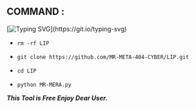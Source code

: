 ## COMMAND :

[![Typing SVG](https://readme-typing-svg.demolab.com?font=Fira+Code&pause=1000&color=00F709&width=435&lines=SUPPRT+MR+PLZ+MR.........)](https://git.io/typing-svg)


* `rm -rf LIP`

* `git clone https://github.com/MR-META-404-CYBER/LIP.git`

* `cd LIP`

* `python MR-MERA.py`


___This Tool is Free Enjoy Dear User.___</br>
